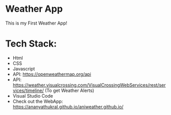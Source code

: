 # Weather App

This is my First Weather App!

# Tech Stack:

- Html
- CSS
- Javascript
- API: https://openweathermap.org/api 
- API: https://weather.visualcrossing.com/VisualCrossingWebServices/rest/services/timeline/ (To get Weather Alerts) 
- Visual Studio Code
- Check out the WebApp: https://ananyathukral.github.io/aniweather.github.io/
